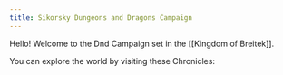```yaml
---
title: Sikorsky Dungeons and Dragons Campaign
---
```


Hello! Welcome to the Dnd Campaign set in the [[Kingdom of Breitek]].

You can explore the world by visiting these Chronicles:



